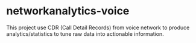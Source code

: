 # networkanalytics-voice
This project use CDR (Call Detail Records) from voice network to produce analytics/statistics to tune raw data into actionable information.
